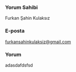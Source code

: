
### Yorum Sahibi
Furkan Şahin Kulaksız

### E-posta
furkansahinkulaksiz@gmail.com

### Yorum
adasdafdsfsd
